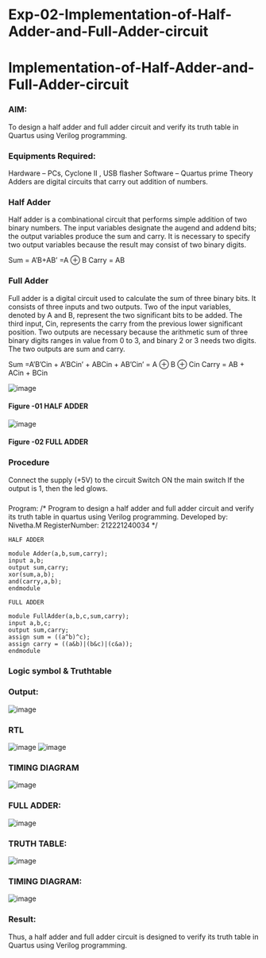 # Exp-02-Implementation-of-Half-Adder-and-Full-Adder-circuit

# Implementation-of-Half-Adder-and-Full-Adder-circuit
### AIM:
To design a half adder and full adder circuit and verify its truth table in Quartus using Verilog programming.

### Equipments Required:
Hardware – PCs, Cyclone II , USB flasher
Software – Quartus prime
Theory
Adders are digital circuits that carry out addition of numbers.

### Half Adder
Half adder is a combinational circuit that performs simple addition of two binary numbers. The input variables designate the augend and addend bits; the output variables produce the sum and carry. It is necessary to specify two output variables because the result may consist of two binary digits.

Sum = A’B+AB’ =A ⊕ B Carry = AB

### Full Adder
Full adder is a digital circuit used to calculate the sum of three binary bits. It consists of three inputs and two outputs. Two of the input variables, denoted by A and B, represent the two significant bits to be added. The third input, Cin, represents the carry from the previous lower significant position. Two outputs are necessary because the arithmetic sum of three binary digits ranges in value from 0 to 3, and binary 2 or 3 needs two digits. The two outputs are sum and carry.

Sum =A’B’Cin + A’BCin’ + ABCin + AB’Cin’ = A ⊕ B ⊕ Cin Carry = AB + ACin + BCin

 ![image](https://user-images.githubusercontent.com/36288975/163552156-a13e5a56-c638-4110-97d9-8896907c8d25.png)

#### Figure -01 HALF ADDER 


![image](https://user-images.githubusercontent.com/36288975/163552057-b3547877-6d07-45b4-b7e0-bcfebfad9e1d.png)

#### Figure -02 FULL ADDER 

### Procedure

Connect the supply (+5V) to the circuit
Switch ON the main switch
If the output is 1, then the led glows.
### 
Program:
/*
Program to design a half adder and full adder circuit and verify its truth table in quartus using Verilog programming.
Developed by: Nivetha.M
RegisterNumber:  212221240034
*/
~~~
HALF ADDER

module Adder(a,b,sum,carry);
input a,b;
output sum,carry;
xor(sum,a,b);
and(carry,a,b);
endmodule 

FULL ADDER

module FullAdder(a,b,c,sum,carry);
input a,b,c;
output sum,carry;
assign sum = ((a^b)^c);
assign carry = ((a&b)|(b&c)|(c&a));
endmodule
~~~
### Logic symbol & Truthtable


### Output:
![image](https://user-images.githubusercontent.com/94155183/196036946-6e8c07c5-f387-460f-be37-4c12853522eb.png)

### RTL
![image](https://user-images.githubusercontent.com/94155183/196036954-8c4cc3c9-6aae-4a9c-8e6a-2ddb6df67c98.png)
![image](https://user-images.githubusercontent.com/94155183/196036965-c624b008-71c1-46f4-969f-1f7b503154f4.png)

### TIMING DIAGRAM
![image](https://user-images.githubusercontent.com/94155183/196036976-663df978-992f-4567-a870-40d12c40aaa6.png)
### FULL ADDER:
![image](https://user-images.githubusercontent.com/94155183/196036989-fa0635e6-1ca8-43bf-8239-e90ff3408f82.png)



### TRUTH TABLE:
![image](https://user-images.githubusercontent.com/94155183/196037042-ba81b09b-bf0d-40f6-ad29-759d9ad93d8b.png)

### TIMING DIAGRAM:
![image](https://user-images.githubusercontent.com/94155183/196037091-fd1d0fb7-2bd7-4d00-926e-d257fb5f4b7e.png)

### Result:
Thus, a half adder and full adder circuit is designed to verify its truth table in Quartus using Verilog programming.
